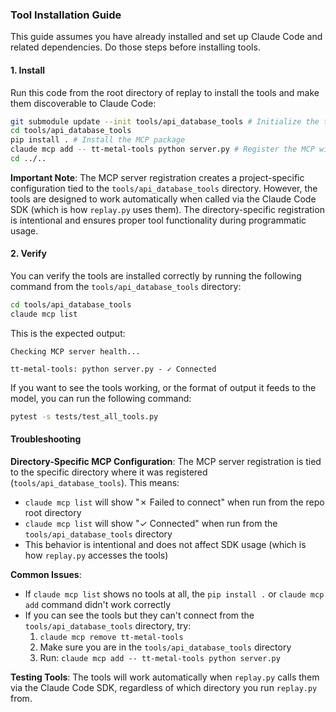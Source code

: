 ### Tool Installation Guide

This guide assumes you have already installed and set up Claude Code and related dependencies. Do those steps before installing tools.

#### 1. Install

Run this code from the root directory of replay to install the tools and make them discoverable to Claude Code:

```bash
git submodule update --init tools/api_database_tools # Initialize the tools submodule
cd tools/api_database_tools
pip install . # Install the MCP package
claude mcp add -- tt-metal-tools python server.py # Register the MCP with Claude Code
cd ../..
```

**Important Note**: The MCP server registration creates a project-specific configuration tied to the `tools/api_database_tools` directory. However, the tools are designed to work automatically when called via the Claude Code SDK (which is how `replay.py` uses them). The directory-specific registration is intentional and ensures proper tool functionality during programmatic usage.

#### 2. Verify

You can verify the tools are installed correctly by running the following command from the `tools/api_database_tools` directory:

```bash
cd tools/api_database_tools
claude mcp list
```

This is the expected output:

```
Checking MCP server health...

tt-metal-tools: python server.py - ✓ Connected
```

If you want to see the tools working, or the format of output it feeds to the model, you can run the following command:

```bash
pytest -s tests/test_all_tools.py
```

#### Troubleshooting

**Directory-Specific MCP Configuration**: The MCP server registration is tied to the specific directory where it was registered (`tools/api_database_tools`). This means:
- `claude mcp list` will show "✗ Failed to connect" when run from the repo root directory
- `claude mcp list` will show "✓ Connected" when run from the `tools/api_database_tools` directory
- This behavior is intentional and does not affect SDK usage (which is how `replay.py` accesses the tools)

**Common Issues**:
- If `claude mcp list` shows no tools at all, the `pip install .` or `claude mcp add` command didn't work correctly
- If you can see the tools but they can't connect from the `tools/api_database_tools` directory, try:
  1. `claude mcp remove tt-metal-tools`
  2. Make sure you are in the `tools/api_database_tools` directory
  3. Run: `claude mcp add -- tt-metal-tools python server.py`

**Testing Tools**: The tools will work automatically when `replay.py` calls them via the Claude Code SDK, regardless of which directory you run `replay.py` from.

